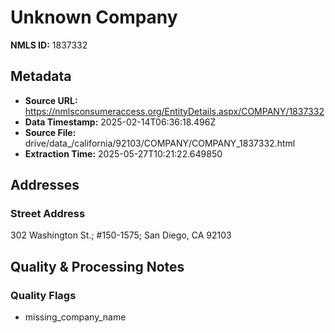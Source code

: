 # Unknown Company

**NMLS ID:** 1837332

## Metadata
- **Source URL:** https://nmlsconsumeraccess.org/EntityDetails.aspx/COMPANY/1837332
- **Data Timestamp:** 2025-02-14T06:36:18.496Z
- **Source File:** drive/data_/california/92103/COMPANY/COMPANY_1837332.html
- **Extraction Time:** 2025-05-27T10:21:22.649850

## Addresses
### Street Address
302 Washington St.; #150-1575; San Diego, CA 92103

## Quality & Processing Notes
### Quality Flags
- missing_company_name
